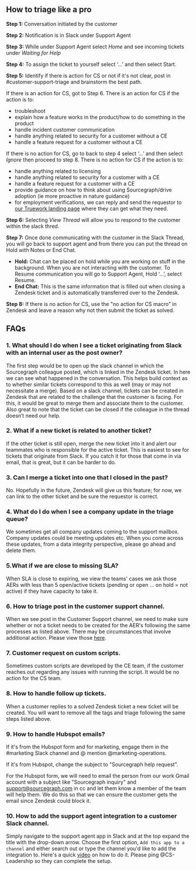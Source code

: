## How to triage like a pro

**Step 1:** Conversation initiated by the customer

**Step 2:** Notification is in Slack under Support Agent

**Step 3:** While under Support Agent select _Home_ and see incoming tickets under _Waiting for Help_

**Step 4:** To assign the ticket to yourself select ‘…’ and then select Start.

**Step 5:** Identify if there is action for CS or not if it's not clear, post in #customer-support-triage and brainstorm the best path.

If there is an action for CS, got to Step 6. There is an action for CS if the action is to:

- troubleshoot
- explain how a feature works in the product/how to do something in the product
- handle incident customer communication
- handle anything related to security for a customer without a CE
- handle a feature request for a customer without a CE

If there is no action for CS, go to back to step 4 select ‘…’ and then select _Ignore_ then proceed to step 8. There is no action for CS if the action is to:

- handle anything related to licensing
- handle anything related to security for a customer with a CE
- handle a feature request for a customer with a CE
- provide guidance on how to think about using Sourcegraph/drive adoption (ie more proactive in nature guidance)
- for employment verifications, we can reply and send the requestor to [our Truework landing page](https://www.truework.com/verifications/sourcegraph-employment-verification/) where they can get what they need.

**Step 6:** Selecting _View Thread_ will allow you to respond to the customer within the slack thred.

**Step 7:** Once done communicating with the customer in the Slack Thread, you will go back to support agent and from there you can put the thread on Hold with Notes or End Chat.

- **Hold:** Chat can be placed on hold while you are working on stuff in the
  background. When you are not interacting with the customer. To Resume communication you will go to Support Agent, Hold ‘…’, select Resume.
- **End Chat:** This is the same information that is filled out when closing a Zendesk ticket and is automatically transferred over to the Zendesk.

**Step 8:** If there is no action for CS, use the "no action for CS macro" in Zendesk and leave a reason why not then submit the ticket as solved.

## FAQs

### 1. What should I do when I see a ticket originating from Slack with an internal user as the post owner?

The first step would be to open up the slack channel in which the Sourcegraph colleague posted, which is linked in the Zendesk ticket. In here we can see what happened in the conversation. This helps build context as to whether similar tickets correspond to this as well (may or may not necessitate a merge). Based on a slack channel, tickets can be created in Zendesk that are related to the challenge that the customer is facing. For this, it would be great to merge them and associate them to the customer. Also great to note that the ticket can be closed if the colleague in the thread doesn’t need our help.

### 2. What if a new ticket is related to another ticket?

If the other ticket is still open, merge the new ticket into it and alert our teammates who is responsible for the active ticket. This is easiest to see for tickets that originate from Slack. If you catch it for those that come in via email, that is great, but it can be harder to do.

### 3. Can I merge a ticket into one that I closed in the past?

No. Hopefully in the future, Zendesk will give us this feature; for now, we can link to the other ticket and be sure the requestor is correct.

### 4. What do I do when I see a company update in the triage queue?

We sometimes get all company updates coming to the support mailbox. Company updates could be meeting updates etc. When you come across these updates, from a data integrity perspective, please go ahead and delete them.

### 5.What if we are close to missing SLA?

When SLA is close to expiring, we view the teams' cases we ask those AERs with less than 5 open/active tickets (pending or open ... on hold = not active) if they have capacity to take it.

### 6. How to triage post in the customer support channel.

When we see post in the Customer Support channel, we need to make sure whether or not a ticket needs to be created for the AER's following the same processes as listed above. There may be circumstances that involve additional action. Please view those [here](customer-exceptions.md).

### 7. Customer request on custom scripts.

Sometimes custom scripts are developed by the CE team, if the customer reaches out regarding any issues with running the script. It would be no action for the CS team.

### 8. How to handle follow up tickets.

When a customer replies to a solved Zendesk ticket a new ticket will be created. You will want to remove all the tags and triage following the same steps listed above.

### 9. How to handle Hubspot emails?

If it's from the Hubspot form and for marketing, engage them in the #marketing Slack channel and @ mention @marketing-operations.

If it's from Hubspot, change the subject to "Sourcegraph help request".

For the Hubspot form, we will need to email the person from our work Gmail account with a subject like "Sourcegraph inquiry" and support@sourcegraph.com in cc and let them know a member of the team will help them. We do this so that we can ensure the customer gets the email since Zendesk could block it.

### 10. How to add the support agent integration to a customer Slack channel.

Simply navigate to the support agent app in Slack and at the top expand the title with the drop-down arrow. Choose the first option, `Add this app to a channel` and either search out or type the channel you'd like to add the integration to. Here's a quick [video](https://www.loom.com/share/6f5b7191a8fa49478318b9ce81dd9cc8) on how to do it. Please ping @CS-Leadership so they can complete the setup.
